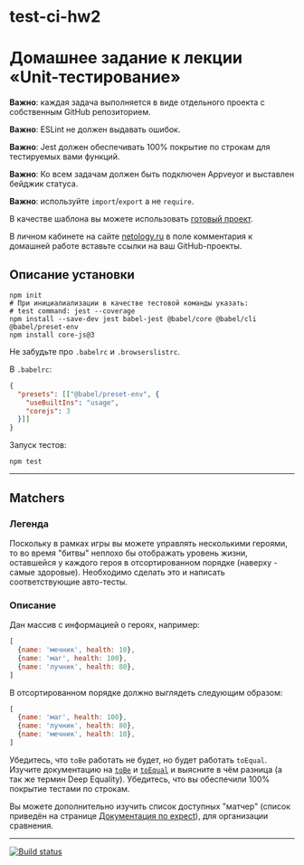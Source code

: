 # test-ci-hw2

# Домашнее задание к лекции «Unit-тестирование»

**Важно**: каждая задача выполняется в виде отдельного проекта с собственным GitHub репозиторием.

**Важно**: ESLint не должен выдавать ошибок.

**Важно**: Jest должен обеспечивать 100% покрытие по строкам для тестируемых вами функций.

**Важно**: Ко всем задачам должен быть подключен Appveyor и выставлен бейджик статуса.

**Важно**: используйте `import`/`export` а не `require`.

В качестве шаблона вы можете использовать [готовый проект](/ci-template).

В личном кабинете на сайте [netology.ru](http://netology.ru/) в поле комментария к домашней работе вставьте ссылки на ваш GitHub-проекты.

## Описание установки

```shell
npm init
# При инициалиализации в качестве тестовой команды указать:
# test command: jest --coverage
npm install --save-dev jest babel-jest @babel/core @babel/cli @babel/preset-env
npm install core-js@3
```

Не забудьте про `.babelrc` и `.browserslistrc`.

В `.babelrc`:
```json
{
  "presets": [["@babel/preset-env", {
    "useBuiltIns": "usage",
    "corejs": 3
  }]]
}
```

Запуск тестов:
```shell
npm test
```

---


## Matchers

### Легенда

Поскольку в рамках игры вы можете управлять несколькими героями, то во время "битвы" неплохо бы отображать уровень жизни, оставшейся у каждого героя в отсортированном порядке (наверху - самые здоровые). Необходимо сделать это и написать соответствующие авто-тесты.

### Описание

Дан массив с информацией о героях, например:
```javascript
[
  {name: 'мечник', health: 10},
  {name: 'маг', health: 100},
  {name: 'лучник', health: 80},
]
```
В отсортированном порядке должно выглядеть следующим образом:
```javascript
[
  {name: 'маг', health: 100},
  {name: 'лучник', health: 80},
  {name: 'мечник', health: 10},
]
```

Убедитесь, что `toBe` работать не будет, но будет работать `toEqual`. Изучите документацию на [`toBe`](https://jestjs.io/docs/en/expect#tobevalue) и [`toEqual`](https://jestjs.io/docs/en/expect#toequalvalue) и выясните в чём разница (а так же термин Deep Equality). Убедитесь, что вы обеспечили 100% покрытие тестами по строкам.

Вы можете дополнительно изучить список доступных "матчер" (список приведён на странице [Документация по expect](https://jestjs.io/docs/ru/expect)), для организации сравнения.

---

[![Build status](https://ci.appveyor.com/api/projects/status/x3htwt31oob2870c/branch/main?svg=true)](https://ci.appveyor.com/project/222Alexa44925/ajs-4-2-jd9w9/branch/main)
